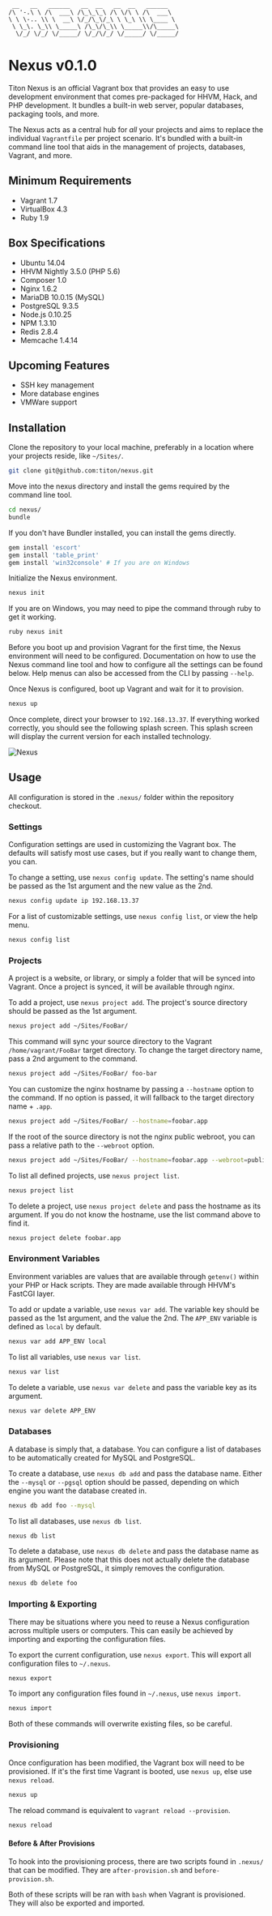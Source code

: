 ```
 __   __   ______   __  __   __  __   ______
/\ '-.\ \ /\  ___\ /\_\_\_\ /\ \/\ \ /\  ___\
\ \ \-.. \\ \  __\ \/_/\_\/_\ \ \_\ \\ \____ \
 \ \_\. \_\\ \_____\ /\_\/\_\\ \_____\\/\_____\
  \/_/ \/_/ \/_____/ \/_/\/_/ \/_____/ \/_____/
```

# Nexus v0.1.0 #

Titon Nexus is an official Vagrant box that provides an easy to use development environment 
that comes pre-packaged for HHVM, Hack, and PHP development. It bundles a built-in web server, 
popular databases, packaging tools, and more.

The Nexus acts as a central hub for *all* your projects and aims to replace the individual `Vagrantfile` per project scenario. 
It's bundled with a built-in command line tool that aids in the management of projects, databases, Vagrant, and more.

## Minimum Requirements ##

* Vagrant 1.7
* VirtualBox 4.3
* Ruby 1.9

## Box Specifications ##

* Ubuntu 14.04
* HHVM Nightly 3.5.0 (PHP 5.6)
* Composer 1.0
* Nginx 1.6.2
* MariaDB 10.0.15 (MySQL)
* PostgreSQL 9.3.5
* Node.js 0.10.25
* NPM 1.3.10
* Redis 2.8.4
* Memcache 1.4.14

## Upcoming Features ##

* SSH key management
* More database engines
* VMWare support

## Installation ##

Clone the repository to your local machine, preferably in a location where your projects reside, like `~/Sites/`.

```bash
git clone git@github.com:titon/nexus.git
```

Move into the nexus directory and install the gems required by the command line tool.

```bash
cd nexus/
bundle
```

If you don't have Bundler installed, you can install the gems directly.

```bash
gem install 'escort'
gem install 'table_print'
gem install 'win32console' # If you are on Windows
```

Initialize the Nexus environment.

```bash
nexus init
```

If you are on Windows, you may need to pipe the command through ruby to get it working.

```bash
ruby nexus init
```

Before you boot up and provision Vagrant for the first time, the Nexus environment will need to be configured. 
Documentation on how to use the Nexus command line tool and how to configure all the settings can be found below. 
Help menus can also be accessed from the CLI by passing `--help`.

Once Nexus is configured, boot up Vagrant and wait for it to provision.

```bash
nexus up
```

Once complete, direct your browser to `192.168.13.37`. If everything worked correctly, you should see the following splash screen.
This splash screen will display the current version for each installed technology.

![Nexus](https://s3.amazonaws.com/titon/nexus/splash.png)

## Usage ##

All configuration is stored in the `.nexus/` folder within the repository checkout.

### Settings ###

Configuration settings are used in customizing the Vagrant box. The defaults will satisfy most use cases, 
but if you really want to change them, you can.

To change a setting, use `nexus config update`. The setting's name should be passed as the 1st argument 
and the new value as the 2nd.

```bash
nexus config update ip 192.168.13.37
```

For a list of customizable settings, use `nexus config list`, or view the help menu.

```bash
nexus config list
```

### Projects ###

A project is a website, or library, or simply a folder that will be synced into Vagrant. 
Once a project is synced, it will be available through nginx.

To add a project, use `nexus project add`. The project's source directory should be passed as the 1st argument.

```bash
nexus project add ~/Sites/FooBar/
```

This command will sync your source directory to the Vagrant `/home/vagrant/FooBar` target directory. 
To change the target directory name, pass a 2nd argument to the command.

```bash
nexus project add ~/Sites/FooBar/ foo-bar
```

You can customize the nginx hostname by passing a `--hostname` option to the command. 
If no option is passed, it will fallback to the target directory name + `.app`.

```bash
nexus project add ~/Sites/FooBar/ --hostname=foobar.app
```

If the root of the source directory is not the nginx public webroot, you can pass a relative path to the `--webroot` option.

```bash
nexus project add ~/Sites/FooBar/ --hostname=foobar.app --webroot=public/
```

To list all defined projects, use `nexus project list`.

```bash
nexus project list
```

To delete a project, use `nexus project delete` and pass the hostname as its argument. 
If you do not know the hostname, use the list command above to find it.

```bash
nexus project delete foobar.app
```

### Environment Variables ###

Environment variables are values that are available through `getenv()` within your PHP or Hack scripts. 
They are made available through HHVM's FastCGI layer.

To add or update a variable, use `nexus var add`. The variable key should be passed as the 1st argument, and the value the 2nd.
The `APP_ENV` variable is defined as `local` by default.

```bash
nexus var add APP_ENV local
```

To list all variables, use `nexus var list`.

```bash
nexus var list
```

To delete a variable, use `nexus var delete` and pass the variable key as its argument.

```bash
nexus var delete APP_ENV
```

### Databases ###

A database is simply that, a database. You can configure a list of databases to be automatically created for 
MySQL and PostgreSQL. 

To create a database, use `nexus db add` and pass the database name. Either the `--mysql` or `--pgsql` option 
should be passed, depending on which engine you want the database created in.

```bash
nexus db add foo --mysql
```

To list all databases, use `nexus db list`.

```bash
nexus db list
```

To delete a database, use `nexus db delete` and pass the database name as its argument. 
Please note that this does not actually delete the database from MySQL or PostgreSQL, it simply removes the configuration.

```bash
nexus db delete foo
```

### Importing & Exporting ###

There may be situations where you need to reuse a Nexus configuration across multiple users or computers. 
This can easily be achieved by importing and exporting the configuration files.

To export the current configuration, use `nexus export`. This will export all configuration files to `~/.nexus`.

```bash
nexus export
```

To import any configuration files found in `~/.nexus`, use `nexus import`.

```bash
nexus import
```

Both of these commands will overwrite existing files, so be careful.

### Provisioning ###

Once configuration has been modified, the Vagrant box will need to be provisioned. 
If it's the first time Vagrant is booted, use `nexus up`, else use `nexus reload`.

```bash
nexus up
```

The reload command is equivalent to `vagrant reload --provision`.

```bash
nexus reload
```

#### Before & After Provisions ####

To hook into the provisioning process, there are two scripts found in `.nexus/` that can be modified. 
They are `after-provision.sh` and `before-provision.sh`.

Both of these scripts will be ran with `bash` when Vagrant is provisioned. They will also be exported and imported.
